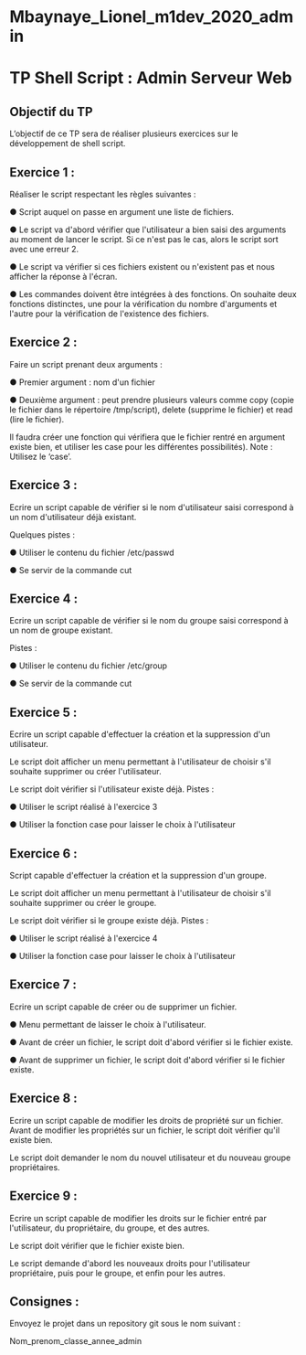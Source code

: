 # Mbaynaye_Lionel_m1dev_2020_admin

# TP Shell Script : Admin Serveur Web

## Objectif du TP

L’objectif de ce TP sera de réaliser plusieurs exercices sur le
développement de shell script.

## Exercice 1 :

Réaliser le script respectant les règles suivantes :

● Script auquel on passe en argument une liste de fichiers.

● Le script va d'abord vérifier que l'utilisateur a bien saisi des
arguments au moment de lancer le script. Si ce n'est pas le cas, alors
le script sort avec une erreur 2.

● Le script va vérifier si ces fichiers existent ou n'existent pas et nous
afficher la réponse à l'écran.

● Les commandes doivent être intégrées à des fonctions. On souhaite
deux fonctions distinctes, une pour la vérification du nombre
d'arguments et l'autre pour la vérification de l'existence des fichiers.

## Exercice 2 :
Faire un script prenant deux arguments :

● Premier argument : nom d'un fichier

● Deuxième argument : peut prendre plusieurs valeurs comme copy
(copie le fichier dans le répertoire /tmp/script), delete (supprime le
fichier) et read (lire le fichier).

Il faudra créer une fonction qui vérifiera que le fichier rentré en argument
existe bien, et utiliser les case pour les différentes possibilités).
Note : Utilisez le ‘case’.

## Exercice 3 :
Ecrire un script capable de vérifier si le nom d'utilisateur saisi correspond à
un nom d'utilisateur déjà existant.

Quelques pistes :

● Utiliser le contenu du fichier /etc/passwd

● Se servir de la commande cut

## Exercice 4 :
Ecrire un script capable de vérifier si le nom du groupe saisi correspond à
un nom de groupe existant.

Pistes :

● Utiliser le contenu du fichier /etc/group

● Se servir de la commande cut

## Exercice 5 :

Ecrire un script capable d'effectuer la création et la suppression d'un
utilisateur.

Le script doit afficher un menu permettant à l'utilisateur de choisir s'il
souhaite supprimer ou créer l'utilisateur.

Le script doit vérifier si l'utilisateur existe déjà.
Pistes :

● Utiliser le script réalisé à l'exercice 3

● Utiliser la fonction case pour laisser le choix à l'utilisateur

## Exercice 6 :

Script capable d'effectuer la création et la suppression d'un groupe.

Le script doit afficher un menu permettant à l'utilisateur de choisir s'il
souhaite supprimer ou créer le groupe.

Le script doit vérifier si le groupe existe déjà.
Pistes :

● Utiliser le script réalisé à l'exercice 4

● Utiliser la fonction case pour laisser le choix à l'utilisateur

## Exercice 7 :

Ecrire un script capable de créer ou de supprimer un fichier.

● Menu permettant de laisser le choix à l'utilisateur.

● Avant de créer un fichier, le script doit d'abord vérifier si le fichier
existe.

● Avant de supprimer un fichier, le script doit d'abord vérifier si le fichier
existe.

## Exercice 8 :

Ecrire un script capable de modifier les droits de propriété sur un fichier.
Avant de modifier les propriétés sur un fichier, le script doit vérifier qu'il
existe bien.

Le script doit demander le nom du nouvel utilisateur et du nouveau groupe
propriétaires.

## Exercice 9 :

Ecrire un script capable de modifier les droits sur le fichier entré par
l'utilisateur, du propriétaire, du groupe, et des autres.

Le script doit vérifier que le fichier existe bien.

Le script demande d'abord les nouveaux droits pour l'utilisateur
propriétaire, puis pour le groupe, et enfin pour les autres.

## Consignes :
Envoyez le projet dans un repository git sous le nom suivant :

Nom_prenom_classe_annee_admin
